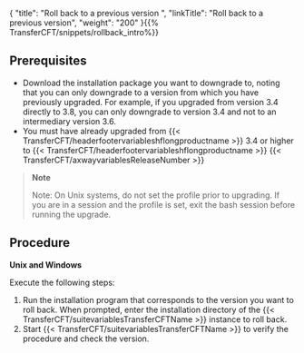 {
    "title": "Roll back to a previous version ",
    "linkTitle": "Roll back to a previous version",
    "weight": "200"
}{{% TransferCFT/snippets/rollback_intro%}}

Prerequisites
-------------

- Download the installation package you want to downgrade to, noting that you can only downgrade to a version from which you have previously upgraded. For example, if you upgraded from version 3.4 directly to 3.8, you can only downgrade to version 3.4 and not to an intermediary version 3.6.
- You must have already upgraded from {{< TransferCFT/headerfootervariableshflongproductname  >}} 3.4 or higher to {{< TransferCFT/headerfootervariableshflongproductname  >}} {{< TransferCFT/axwayvariablesReleaseNumber  >}}

> **Note**
>
> Note: On Unix systems, do not set the profile prior to upgrading. If you are in a session and the profile is set, exit the bash session before running the upgrade.

Procedure
---------

**Unix and Windows**

Execute the following steps:

1. Run the installation program that corresponds to the version you want to roll back. When prompted, enter the installation directory of the {{< TransferCFT/suitevariablesTransferCFTName  >}} instance to roll back.
1. Start {{< TransferCFT/suitevariablesTransferCFTName  >}} to verify the procedure and check the version.
